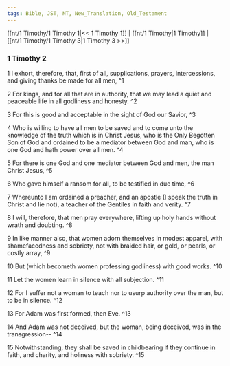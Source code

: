 ```yaml
---
tags: Bible, JST, NT, New_Translation, Old_Testament
---
```


[[nt/1 Timothy/1 Timothy 1|<< 1 Timothy 1]] | [[nt/1 Timothy|1 Timothy]] | [[nt/1 Timothy/1 Timothy 3|1 Timothy 3 >>]]

### 1 Timothy 2

1 I exhort, therefore, that, first of all, supplications, prayers, intercessions, and giving thanks be made for all men,  ^1

2 For kings, and for all that are in authority, that we may lead a quiet and peaceable life in all godliness and honesty.  ^2

3 For this is good and acceptable in the sight of God our Savior,  ^3

4 Who is willing to have all men to be saved and to come unto the knowledge of the truth which is in Christ Jesus, who is the Only Begotten Son of God and ordained to be a mediator between God and man, who is one God and hath power over all men.  ^4

5 For there is one God and one mediator between God and men, the man Christ Jesus,  ^5

6 Who gave himself a ransom for all, to be testified in due time,  ^6

7 Whereunto I am ordained a preacher, and an apostle (I speak the truth in Christ and lie not), a teacher of the Gentiles in faith and verity.  ^7

8 I will, therefore, that men pray everywhere, lifting up holy hands without wrath and doubting.  ^8

9 In like manner also, that women adorn themselves in modest apparel, with shamefacedness and sobriety, not with braided hair, or gold, or pearls, or costly array,  ^9

10 But (which becometh women professing godliness) with good works.  ^10

11 Let the women learn in silence with all subjection.  ^11

12 For I suffer not a woman to teach nor to usurp authority over the man, but to be in silence.  ^12

13 For Adam was first formed, then Eve.  ^13

14 And Adam was not deceived, but the woman, being deceived, was in the transgression\--  ^14

15 Notwithstanding, they shall be saved in childbearing if they continue in faith, and charity, and holiness with sobriety.  ^15

 

